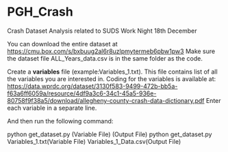 # PGH_Crash
Crash Dataset Analysis related to SUDS Work Night 18th December

You can download the entire dataset at https://cmu.box.com/s/bxbuug2al6r8uzlpmytermeb6pbw1pw3
Make sure the dataset file ALL_Years_data.csv is in the same folder as the code.

Create a <b>variables</b> file (example:Variables_1.txt).
This file contains list of all the variables you are interested in.
Coding for the variables is available at: https://data.wprdc.org/dataset/3130f583-9499-472b-bb5a-f63a6ff6059a/resource/4df9a3c6-34c1-45a5-936e-80758f9f38a5/download/allegheny-county-crash-data-dictionary.pdf
Enter each variable in a separate line.

And then run the following command:

python get_dataset.py (Variable File) (Output File)
python get_dataset.py Variables_1.txt(Variable File) Variables_1_Data.csv(Output File)

